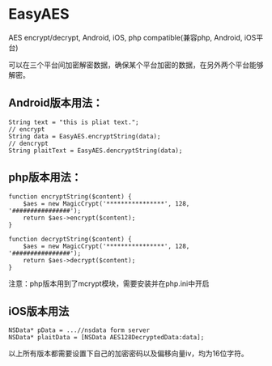 # EasyAES
AES encrypt/decrypt, Android, iOS, php compatible(兼容php, Android, iOS平台) 

可以在三个平台间加密解密数据，确保某个平台加密的数据，在另外两个平台能够解密。

## Android版本用法：
	String text = "this is pliat text.";
	// encrypt
	String data = EasyAES.encryptString(data);
	// dencrypt
	String plaitText = EasyAES.dencryptString(data);


## php版本用法：
	function encryptString($content) {
		$aes = new MagicCrypt('****************', 128, '################');
		return $aes->encrypt($content);
	}
 
	function decryptString($content) {
		$aes = new MagicCrypt('****************', 128, '################');
		return $aes->decrypt($content);
	}
注意：php版本用到了mcrypt模块，需要安装并在php.ini中开启


## iOS版本用法
	NSData* pData = ...//nsdata form server
	NSData* plaitData = [NSData AES128DecryptedData:data];
	

以上所有版本都需要设置下自己的加密密码以及偏移向量iv，均为16位字符。